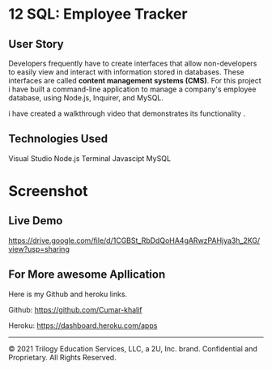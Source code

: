 # 12 SQL: Employee Tracker

## User Story

Developers frequently have to create interfaces that allow non-developers to easily view and interact with information stored in databases. These interfaces are called **content management systems (CMS)**. For this project i have built a command-line application to manage a company's employee database, using Node.js, Inquirer, and MySQL.

i have created a walkthrough video that demonstrates its functionality . 

## Technologies Used
Visual Studio
Node.js
Terminal
Javascipt
MySQL

# Screenshot 


## Live Demo
https://drive.google.com/file/d/1CGBSt_RbDdQoHA4gARwzPAHjya3h_2KG/view?usp=sharing

## For More awesome Apllication 
Here is my Github and heroku links.

Github: https://github.com/Cumar-khalif

Heroku: https://dashboard.heroku.com/apps



- - -
© 2021 Trilogy Education Services, LLC, a 2U, Inc. brand. Confidential and Proprietary. All Rights Reserved.
